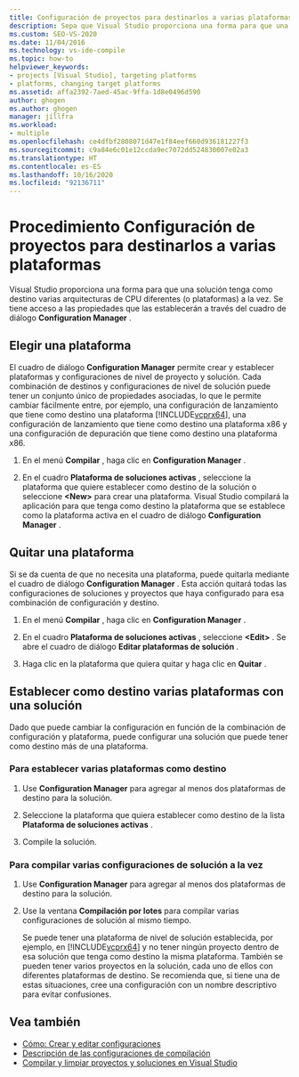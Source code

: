 ```yaml
---
title: Configuración de proyectos para destinarlos a varias plataformas
description: Sepa que Visual Studio proporciona una forma para que una solución tenga como destino varias arquitecturas de CPU diferentes, o plataformas, a la vez.
ms.custom: SEO-VS-2020
ms.date: 11/04/2016
ms.technology: vs-ide-compile
ms.topic: how-to
helpviewer_keywords:
- projects [Visual Studio], targeting platforms
- platforms, changing target platforms
ms.assetid: affa2392-7aed-45ac-9ffa-1d8e0496d590
author: ghogen
ms.author: ghogen
manager: jillfra
ms.workload:
- multiple
ms.openlocfilehash: ce4dfbf2808071d47e1f84eef660d936181227f3
ms.sourcegitcommit: c9a84e6c01e12ccda9ec7072dd524830007e02a3
ms.translationtype: HT
ms.contentlocale: es-ES
ms.lasthandoff: 10/16/2020
ms.locfileid: "92136711"
---
```

# <a name="how-to-configure-projects-to-target-multiple-platforms"></a>Procedimiento Configuración de proyectos para destinarlos a varias plataformas

Visual Studio proporciona una forma para que una solución tenga como destino varias arquitecturas de CPU diferentes (o plataformas) a la vez. Se tiene acceso a las propiedades que las establecerán a través del cuadro de diálogo **Configuration Manager** .

## <a name="target-a-platform"></a>Elegir una plataforma

El cuadro de diálogo **Configuration Manager** permite crear y establecer plataformas y configuraciones de nivel de proyecto y solución. Cada combinación de destinos y configuraciones de nivel de solución puede tener un conjunto único de propiedades asociadas, lo que le permite cambiar fácilmente entre, por ejemplo, una configuración de lanzamiento que tiene como destino una plataforma [!INCLUDE[vcprx64](../extensibility/internals/includes/vcprx64_md.md)], una configuración de lanzamiento que tiene como destino una plataforma x86 y una configuración de depuración que tiene como destino una plataforma x86.

1. En el menú **Compilar** , haga clic en **Configuration Manager** .

2. En el cuadro **Plataforma de soluciones activas** , seleccione la plataforma que quiere establecer como destino de la solución o seleccione **\<New>** para crear una plataforma. Visual Studio compilará la aplicación para que tenga como destino la plataforma que se establece como la plataforma activa en el cuadro de diálogo **Configuration Manager** .

## <a name="remove-a-platform"></a>Quitar una plataforma

Si se da cuenta de que no necesita una plataforma, puede quitarla mediante el cuadro de diálogo **Configuration Manager** . Esta acción quitará todas las configuraciones de soluciones y proyectos que haya configurado para esa combinación de configuración y destino.

1. En el menú **Compilar** , haga clic en **Configuration Manager** .

2. En el cuadro **Plataforma de soluciones activas** , seleccione **\<Edit>** . Se abre el cuadro de diálogo **Editar plataformas de solución** .

3. Haga clic en la plataforma que quiera quitar y haga clic en **Quitar** .

## <a name="target-multiple-platforms-with-one-solution"></a>Establecer como destino varias plataformas con una solución

Dado que puede cambiar la configuración en función de la combinación de configuración y plataforma, puede configurar una solución que puede tener como destino más de una plataforma.

### <a name="to-target-multiple-platforms"></a>Para establecer varias plataformas como destino

1. Use **Configuration Manager** para agregar al menos dos plataformas de destino para la solución.

2. Seleccione la plataforma que quiera establecer como destino de la lista **Plataforma de soluciones activas** .

3. Compile la solución.

### <a name="to-build-multiple-solution-configurations-at-once"></a>Para compilar varias configuraciones de solución a la vez

1. Use **Configuration Manager** para agregar al menos dos plataformas de destino para la solución.

2. Use la ventana **Compilación por lotes** para compilar varias configuraciones de solución al mismo tiempo.

   Se puede tener una plataforma de nivel de solución establecida, por ejemplo, en [!INCLUDE[vcprx64](../extensibility/internals/includes/vcprx64_md.md)] y no tener ningún proyecto dentro de esa solución que tenga como destino la misma plataforma. También se pueden tener varios proyectos en la solución, cada uno de ellos con diferentes plataformas de destino. Se recomienda que, si tiene una de estas situaciones, cree una configuración con un nombre descriptivo para evitar confusiones.

## <a name="see-also"></a>Vea también

- [Cómo: Crear y editar configuraciones](../ide/how-to-create-and-edit-configurations.md)
- [Descripción de las configuraciones de compilación](../ide/understanding-build-configurations.md)
- [Compilar y limpiar proyectos y soluciones en Visual Studio](../ide/building-and-cleaning-projects-and-solutions-in-visual-studio.md)
